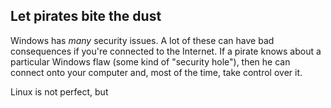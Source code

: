 <?php require("../../entete.php");?> <?php require("../../base.php");?> <?php require("../../fonctions.php");?>

<div id="corps">

<h2>Let pirates bite the dust</h2>

<p>Windows has <i>many</i> security issues. A lot of these can have bad consequences if you're connected to the Internet. If a pirate knows about a particular Windows flaw (some kind of "security hole"), then he can connect onto your computer and, most of the time, take control over it.</p>

<p>Linux is not perfect, but</p>

</div>
</body>
</html>
